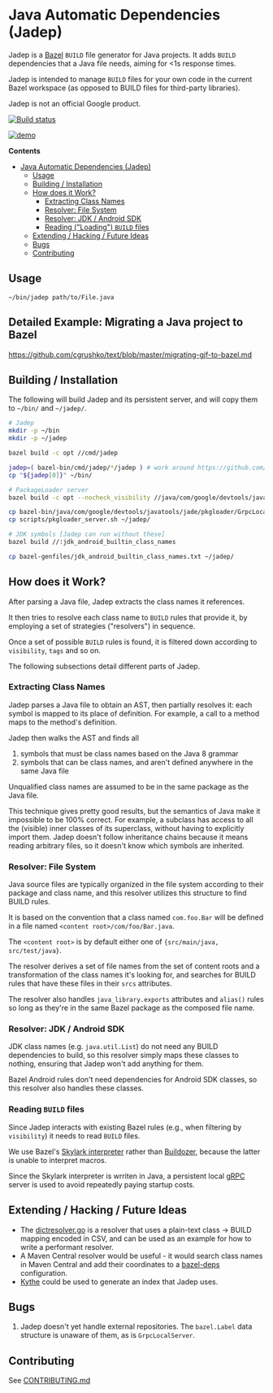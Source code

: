 # Java Automatic Dependencies (Jadep)

Jadep is a [Bazel](http://bazel.build) `BUILD` file generator for Java projects. It adds `BUILD`
dependencies that a Java file needs, aiming for <1s response times.

Jadep is intended to manage `BUILD` files for your own code in the current Bazel workspace (as opposed to BUILD files for third-party libraries).

Jadep is not an official Google product.

[![Build status](https://badge.buildkite.com/38a87d1503f25d2cf22f75eed28b43318b91cb1a59f3d33aa3.svg)](https://buildkite.com/bazel/tools-jvm-autodeps)

[![demo](https://asciinema.org/a/ojpEKcVoC1I0QHcJNBjkfi7AO.png)](https://asciinema.org/a/ojpEKcVoC1I0QHcJNBjkfi7AO?autoplay=1)

**Contents**

-   [Java Automatic Dependencies (Jadep)](#java-automatic-dependencies-jadep)
    -   [Usage](#usage)
    -   [Building / Installation](#building-installation)
    -   [How does it Work?](#how-does-it-work)
        -   [Extracting Class Names](#extracting-class-names)
        -   [Resolver: File System](#resolver-file-system)
        -   [Resolver: JDK / Android SDK](#resolver-jdk-android-sdk)
        -   [Reading ("Loading") `BUILD` files](#reading-loading-build-files)
    -   [Extending / Hacking / Future Ideas](#extending-hacking-future-ideas)
    -   [Bugs](#bugs)
    -   [Contributing](#contributing)

## Usage

```
~/bin/jadep path/to/File.java
```

## Detailed Example: Migrating a Java project to Bazel

<https://github.com/cgrushko/text/blob/master/migrating-gjf-to-bazel.md>

## Building / Installation

The following will build Jadep and its persistent server, and will copy them to
`~/bin/` and `~/jadep/`.

```bash
# Jadep
mkdir -p ~/bin
mkdir -p ~/jadep

bazel build -c opt //cmd/jadep

jadep=( bazel-bin/cmd/jadep/*/jadep ) # work around https://github.com/bazelbuild/rules_go/issues/1239
cp "${jadep[0]}" ~/bin/

# PackageLoader server
bazel build -c opt --nocheck_visibility //java/com/google/devtools/javatools/jade/pkgloader:GrpcLocalServer_deploy.jar

cp bazel-bin/java/com/google/devtools/javatools/jade/pkgloader/GrpcLocalServer_deploy.jar ~/jadep/
cp scripts/pkgloader_server.sh ~/jadep/

# JDK symbols [Jadep can run without these]
bazel build //:jdk_android_builtin_class_names

cp bazel-genfiles/jdk_android_builtin_class_names.txt ~/jadep/
```

## How does it Work?

After parsing a Java file, Jadep extracts the class names it references.

It then tries to resolve each class name to `BUILD` rules that provide it, by
employing a set of strategies ("resolvers") in sequence.

Once a set of possible `BUILD` rules is found, it is filtered down according to
`visibility`, `tags` and so on.

The following subsections detail different parts of Jadep.

### Extracting Class Names

Jadep parses a Java file to obtain an AST, then partially resolves it: each
symbol is mapped to its place of definition. For example, a call to a method
maps to the method's definition.

Jadep then walks the AST and finds all

1.  symbols that must be class names based on the Java 8 grammar
2.  symbols that can be class names, and aren't defined anywhere in the same
    Java file

Unqualified class names are assumed to be in the same package as the Java file.

This technique gives pretty good results, but the semantics of Java make it
impossible to be 100% correct. For example, a subclass has access to all the
(visible) inner classes of its superclass, without having to explicitly import
them. Jadep doesn't follow inheritance chains because it means reading arbitrary
files, so it doesn't know which symbols are inherited.

### Resolver: File System

Java source files are typically organized in the file system according to their
package and class name, and this resolver utilizes this structure to find BUILD
rules.

It is based on the convention that a class named `com.foo.Bar` will be
defined in a file named `<content root>/com/foo/Bar.java`.

The `<content root>` is by default either one of `{src/main/java,
src/test/java}`.

The resolver derives a set of file names from the set of content roots and a
transformation of the class names it's looking for, and searches for BUILD rules
that have these files in their `srcs` attributes.

The resolver also handles `java_library.exports` attributes and `alias()` rules
so long as they're in the same Bazel package as the composed file name.

### Resolver: JDK / Android SDK

JDK class names (e.g. `java.util.List`) do not need any BUILD dependencies to
build, so this resolver simply maps these classes to nothing, ensuring that
Jadep won't add anything for them.

Bazel Android rules don't need dependencies for Android SDK classes, so this
resolver also handles these classes.

### Reading `BUILD` files

Since Jadep interacts with existing Bazel rules (e.g., when filtering by
`visibility`) it needs to read `BUILD` files.

We use Bazel's [Skylark
interpreter](https://github.com/bazelbuild/bazel/blob/0.10.0/src/main/java/com/google/devtools/build/lib/skyframe/packages/BazelPackageLoader.java) rather than [Buildozer](https://github.com/bazelbuild/buildtools/tree/c98ff0c6395f09b1942e6f7c42bf3ec15e3b9ca7/buildozer), because the latter is unable to interpret macros.

Since the Skylark interpreter is wrriten in Java, a persistent local [gRPC](https://grpc.io/) server is
used to avoid repeatedly paying startup costs.

## Extending / Hacking / Future Ideas

*   The [dictresolver.go](??) is a resolver that uses a plain-text class ->
    BUILD mapping encoded in CSV, and can be used as an example for how to write
    a performant resolver.
*   A Maven Central resolver would be useful - it would search class names in
    Maven Central and add their coordinates to a
    [bazel-deps](https://github.com/johnynek/bazel-deps) configuration.
*   [Kythe](http://kythe.io) could be used to generate an index that Jadep uses.

## Bugs

1.  Jadep doesn't yet handle external repositories. The `bazel.Label` data
    structure is unaware of them, as is `GrpcLocalServer`.

## Contributing

See [CONTRIBUTING.md](CONTRIBUTING.md)
